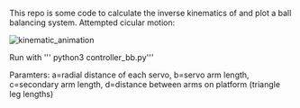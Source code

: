 This repo is some code to calculate the inverse kinematics of and plot a ball balancing system. Attempted cicular motion:

![kinematic_animation](https://github.com/user-attachments/assets/00fbb50a-d8cd-4fb6-9ed4-3c02b85634ce)

Run with ''' python3 controller_bb.py'''

Paramters: a=radial distance of each servo, b=servo arm length, c=secondary arm length, d=distance between arms on platform (triangle leg lengths)
